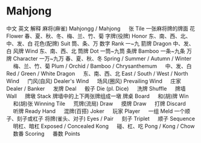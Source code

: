 # Mahjong


中文	英文	解释
麻将(麻雀)	Mahjongg / Mahjong	　
张	Tile	一张麻将牌的牌面
花	Flower	春、夏、秋、冬、梅、兰、竹、菊
字牌(役牌)	Honor	东、南、西、北、中、发、白
花色(配牌)	Suit	筒、条、万
数字	Rank	一~九
箭牌	Dragon	中、发、白
风牌	Wind	东、南、西、北
筒牌	Dot	一筒~九筒
条牌	Bamboo	一条~九条
万牌	Character	一万~九万
春、夏、秋、冬	Spring / Summer / Autumn / Winter	　
梅、兰、竹、菊	Plum / Orchid / Bamboo / Chrysanthemum	　
中、发、白	Red / Green / White Dragon	　
东、南、西、北	East / South / West / North Wind	　
门风(自风)	Dealer's Wind	　
场风(圈风)	Prevailing Wind	　
庄家	Dealer / Banker	　
发牌	Deal	　
骰子	Die (pl. Dice)	　
洗牌	Shuffle	　
牌墙	Wall	　
牌墩	Stack	牌墙中的上下两张牌组成一墩
牌桌	Board	　
和(胡)牌	Win	　
和(胡)张	Winning Tile	　
荒牌(流局)	Draw	　
摸牌	Draw	　
打牌	Discard	　
听牌	Ready Hand	　
混牌(百搭)	Joker	　
玩家	Player	　
一组	Meld	一个顺子、刻子或杠子
将牌(雀头、对子)	Eyes / Pair	　
刻子	Triplet	　
顺子	Sequence	　
明杠、暗杠	Exposed / Concealed Kong	　
碰、杠、吃	Pong / Kong / Chow	　
数番	Scoring	　
番数	Points	　